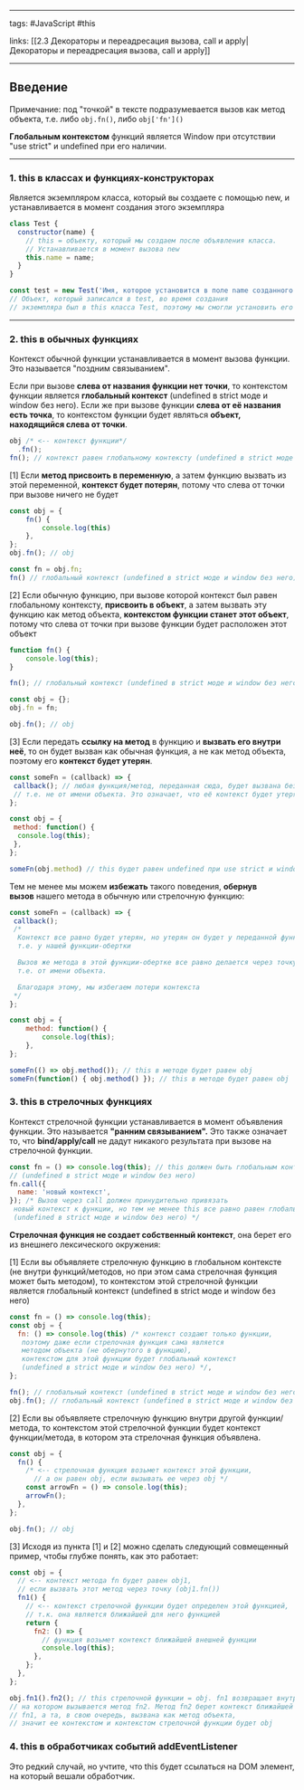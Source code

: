 ____

tags: #JavaScript #this 

links: [[2.3 Декораторы и переадресация вызова, сall и apply|Декораторы и переадресация вызова, сall и apply]]

_____

## Введение

Примечание: под "точкой" в тексте подразумевается вызов как метод объекта, т.е. либо `obj.fn()`, либо `obj['fn']()`

**Глобальным контекстом** функций является Window при отсутствии "use strict" и undefined при его наличии.

---

### 1. this в классах и функциях-конструкторах

Является экземпляром класса, который вы создаете с помощью new, и устанавливается в момент создания этого экземпляра

````javascript
class Test {
  constructor(name) {
    // this = объекту, который мы создаем после объявления класса.
    // Устанавливается в момент вызова new
    this.name = name;
  }
}

const test = new Test('Имя, которое установится в поле name созданного объекта')
// Объект, который записался в test, во время создания
// экземпляра был в this класса Test, поэтому мы смогли установить его поле name
````

---

### 2. this в обычных функциях

Контекст обычной функции устанавливается в момент вызова функции. Это называется "поздним связыванием".

Если при вызове **слева от названия функции нет точки**, то контекстом функции является **глобальный контекст** (undefined в strict моде и window без него). Если же при вызове функции **слева от её названия есть точка**, то контекстом функции будет являться **объект, находящийся слева от точки**.

```javascript
obj /* <-- контекст функции*/
  .fn();
fn(); // контекст равен глобальному контексту (undefined в strict моде и window без него)
```

[1] Если **метод присвоить в переменную**, а затем функцию вызвать из этой переменной, **контекст будет потерян**, потому что слева от точки при вызове ничего не будет

```js
const obj = {
    fn() {
        console.log(this)
    },
};
obj.fn(); // obj

const fn = obj.fn;
fn() // глобальный контекст (undefined в strict моде и window без него)
```

[2] Если обычную функцию, при вызове которой контекст был равен глобальному контексту, **присвоить в объект**, а затем вызвать эту функцию как метод объекта, **контекстом функции станет этот объект**, потому что слева от точки при вызове функции будет расположен этот объект

```js
function fn() {
    console.log(this);
}

fn(); // глобальный контекст (undefined в strict моде и window без него)

const obj = {};
obj.fn = fn;

obj.fn(); // obj
```

[3] Если передать **ссылку на метод** в функцию и **вызвать его внутри неё**, то он будет вызван как обычная функция, а не как метод объекта, поэтому его **контекст будет утерян**.

```js
const someFn = (callback) => {
 callback(); // любая функция/метод, переданная сюда, будет вызвана без точки слева,
 // т.е. не от имени объекта. Это означает, что её контекст будет утерян
};

const obj = {
 method: function() {
  console.log(this);
 },
};

someFn(obj.method) // this будет равен undefined при use strict и window без него
```

Тем не менее мы можем **избежать** такого поведения, **обернув вызов** нашего метода в обычную или стрелочную функцию:

```js
const someFn = (callback) => {
 callback();
 /*
  Контекст все равно будет утерян, но утерян он будет у переданной функции,
  т.е. у нашей функции-обертки

  Вызов же метода в этой функции-обертке все равно делается через точку,
  т.е. от имени объекта.

  Благодаря этому, мы избегаем потери контекста
 */
};

const obj = {
    method: function() {
        console.log(this);
    },
};

someFn(() => obj.method()); // this в методе будет равен obj
someFn(function() { obj.method() }); // this в методе будет равен obj
```

### 3. this в стрелочных функциях

Контекст стрелочной функции устанавливается в момент объявления функции. Это называется **"ранним связыванием".** Это также означает то, что **bind/apply/call** не дадут никакого результата при вызове на стрелочной функции.

```js
const fn = () => console.log(this); // this должен быть глобальным контекстом
// (undefined в strict моде и window без него)
fn.call({
  name: 'новый контекст',
}); /* Вызов через call должен принудительно привязать
 новый контекст к функции, но тем не менее this все равно равен глобальному контексту
 (undefined в strict моде и window без него) */
```

**Стрелочная функция не создает собственный контекст**, она берет его из внешнего лексического окружения:

[1] Если вы объявляете стрелочную функцию в глобальном контексте (не внутри функций/методов, но при этом сама стрелочная функция может быть методом), то контекстом этой стрелочной функции является глобальный контекст (undefined в strict моде и window без него)

```js
const fn = () => console.log(this);
const obj = {
  fn: () => console.log(this) /* контекст создают только функции,
   поэтому даже если стрелочная функция сама является
   методом объекта (не обернутого в функцию),
   контекстом для этой функции будет глобальный контекст
   (undefined в strict моде и window без него) */,
};

fn(); // глобальный контекст (undefined в strict моде и window без него)
obj.fn(); // глобальный контекст (undefined в strict моде и window без него)
```

[2] Если вы объявляете стрелочную функцию внутри другой функции/метода, то контекстом этой стрелочной функции будет контекст функции/метода, в котором эта стрелочная функция объявлена.

```js
const obj = {
  fn() {
    /* <-- стрелочная функция возьмет контекст этой функции,
      // а он равен obj, если вызывать ее через obj */
    const arrowFn = () => console.log(this);
    arrowFn();
  },
};

obj.fn(); // obj
```

[3] Исходя из пункта [1] и [2] можно сделать следующий совмещенный пример, чтобы глубже понять, как это работает:

```js
const obj = {
  // <-- контекст метода fn будет равен obj1,
  // если вызвать этот метод через точку (obj1.fn())
  fn1() {
    // <-- контекст стрелочной функции будет определен этой функцией,
    // т.к. она является ближайшей для него функцией
    return {
      fn2: () => {
        // функция возьмет контекст ближайшей внешней функции
        console.log(this);
      },
    };
  },
};

obj.fn1().fn2(); // this стрелочной функции = obj. fn1 возвращает внутренний объект,
// на котором вызывается метод fn2. Метод fn2 берет контекст ближайшей к нему функции -
// fn1, а та, в свою очередь, вызвана как метод объекта,
// значит ее контекстом и контекстом стрелочной функции будет obj
```

### 4. this в обработчиках событий addEventListener

Это редкий случай, но учтите, что this будет ссылаться на DOM элемент, на который вешали обработчик.